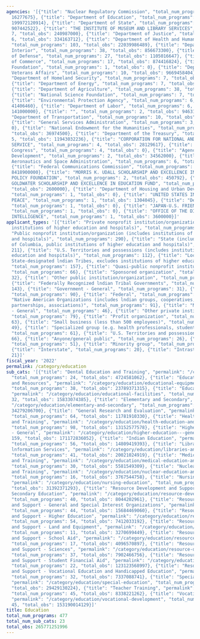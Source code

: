 ```yaml
---
agencies: '[{"title": "Nuclear Regulatory Commission", "total_num_programs": 3, "total_obs":
  16277675}, {"title": "Department of Education", "total_num_programs": 110, "total_obs":
  199972120914}, {"title": "Department of State", "total_num_programs": 33, "total_obs":
  907442522}, {"title": "THE INSTITUTE OF MUSEUM AND LIBRARY SERVICES", "total_num_programs":
  7, "total_obs": 240987000}, {"title": "Department of Justice", "total_num_programs":
  6, "total_obs": 334163712}, {"title": "Department of Health and Human Services",
  "total_num_programs": 103, "total_obs": 22039986489}, {"title": "Department of the
  Interior", "total_num_programs": 38, "total_obs": 856673300}, {"title": "Department
  of Defense", "total_num_programs": 27, "total_obs": 1105016647}, {"title": "Department
  of Commerce", "total_num_programs": 17, "total_obs": 874416824}, {"title": "Inter-American
  Foundation", "total_num_programs": 1, "total_obs": 0}, {"title": "Department of
  Veterans Affairs", "total_num_programs": 10, "total_obs": 9669458404}, {"title":
  "Department of Homeland Security", "total_num_programs": 7, "total_obs": 50312519},
  {"title": "Department of Energy", "total_num_programs": 7, "total_obs": 1566669772},
  {"title": "Department of Agriculture", "total_num_programs": 38, "total_obs": 880527214},
  {"title": "National Science Foundation", "total_num_programs": 7, "total_obs": 6081796119},
  {"title": "Environmental Protection Agency", "total_num_programs": 6, "total_obs":
  41406460}, {"title": "Department of Labor", "total_num_programs": 6, "total_obs":
  141000000}, {"title": "", "total_num_programs": 2, "total_obs": 9463161}, {"title":
  "Department of Transportation", "total_num_programs": 10, "total_obs": 179265878},
  {"title": "General Services Administration", "total_num_programs": 3, "total_obs":
  0}, {"title": "National Endowment for the Humanities", "total_num_programs": 4,
  "total_obs": 36974500}, {"title": "Department of the Treasury", "total_num_programs":
  5, "total_obs": 11943032236}, {"title": "CORPORATION FOR NATIONAL AND COMMUNITY
  SERVICE", "total_num_programs": 4, "total_obs": 28129617}, {"title": "Library of
  Congress", "total_num_programs": 4, "total_obs": 0}, {"title": "Agency for International
  Development", "total_num_programs": 2, "total_obs": 34562000}, {"title": "National
  Aeronautics and Space Administration", "total_num_programs": 6, "total_obs": 334714194},
  {"title": "Federal Communications Commission", "total_num_programs": 3, "total_obs":
  8418900000}, {"title": "MORRIS K. UDALL SCHOLARSHIP AND EXCELLENCE IN NATIONAL ENVIRONMENTAL
  POLICY FOUNDATION", "total_num_programs": 2, "total_obs": 450792}, {"title": "BARRY
  GOLDWATER SCHOLARSHIP AND EXCELLENCE IN EDUCATION FUND", "total_num_programs": 1,
  "total_obs": 2600000}, {"title": "Department of Housing and Urban Development",
  "total_num_programs": 1, "total_obs": 0}, {"title": "UNITED STATES INSTITUTE OF
  PEACE", "total_num_programs": 1, "total_obs": 1304045}, {"title": "Denali Commission",
  "total_num_programs": 1, "total_obs": 0}, {"title": "JAPAN-U.S. FRIENDSHIP COMMISSION",
  "total_num_programs": 1, "total_obs": 0}, {"title": "OFFICE OF THE DIRECTOR OF NATIONAL
  INTELLIGENCE", "total_num_programs": 1, "total_obs": 3600000}]'
applicant_types: '[{"title": "Private nonprofit institution/organization (includes
  institutions of higher education and hospitals)", "total_num_programs": 270}, {"title":
  "Public nonprofit institution/organization (includes institutions of higher education
  and hospitals)", "total_num_programs": 290}, {"title": "State (includes District
  of Columbia, public institutions of higher education and hospitals)", "total_num_programs":
  211}, {"title": "U.S. Territories and possessions (includes institutions of higher
  education and hospitals)", "total_num_programs": 112}, {"title": "Local (includes
  State-designated lndian Tribes, excludes institutions of higher education and hospitals",
  "total_num_programs": 157}, {"title": "Quasi-public nonprofit institution/organization",
  "total_num_programs": 66}, {"title": "Sponsored organization", "total_num_programs":
  32}, {"title": "Other public institution/organization", "total_num_programs": 134},
  {"title": "Federally Recognized lndian Tribal Governments", "total_num_programs":
  143}, {"title": "Government - General", "total_num_programs": 31}, {"title": "State",
  "total_num_programs": 90}, {"title": "Federal", "total_num_programs": 35}, {"title":
  "Native American Organizations (includes lndian groups, cooperatives, corporations,
  partnerships, associations)", "total_num_programs": 91}, {"title": "Non-Government
  - General", "total_num_programs": 46}, {"title": "Other private institutions/organizations",
  "total_num_programs": 79}, {"title": "Profit organization", "total_num_programs":
  63}, {"title": "Small business (less than 500 employees)", "total_num_programs":
  49}, {"title": "Specialized group (e.g. health professionals, students, veterans)",
  "total_num_programs": 61}, {"title": "U.S. Territories and possessions", "total_num_programs":
  66}, {"title": "Anyone/general public", "total_num_programs": 26}, {"title": "Individual/Family",
  "total_num_programs": 51}, {"title": "Minority group", "total_num_programs": 44},
  {"title": "Interstate", "total_num_programs": 20}, {"title": "Intrastate", "total_num_programs":
  21}]'
fiscal_year: '2022'
permalink: /category/education
sub_cats: '[{"title": "Dental Education and Training", "permalink": "/category/education/dental-education-and-training",
  "total_num_programs": 24, "total_obs": 4724581062}, {"title": "Educational Equipment
  and Resources", "permalink": "/category/education/educational-equipment-and-resources",
  "total_num_programs": 38, "total_obs": 23789371315}, {"title": "Educational Facilities",
  "permalink": "/category/education/educational-facilities", "total_num_programs":
  32, "total_obs": 15833074385}, {"title": "Elementary and Secondary", "permalink":
  "/category/education/elementary-and-secondary", "total_num_programs": 82, "total_obs":
  34279206700}, {"title": "General Research and Evaluation", "permalink": "/category/education/general-research-and-evaluation",
  "total_num_programs": 64, "total_obs": 11781910330}, {"title": "Health Education
  and Training", "permalink": "/category/education/health-education-and-training",
  "total_num_programs": 98, "total_obs": 13152577578}, {"title": "Higher Education
  - General", "permalink": "/category/education/higher-education---general", "total_num_programs":
  159, "total_obs": 171172836052}, {"title": "Indian Education", "permalink": "/category/education/indian-education",
  "total_num_programs": 56, "total_obs": 14809419393}, {"title": "Libraries and Technical
  lnformation Services", "permalink": "/category/education/libraries-and-technical-lnformation-services",
  "total_num_programs": 41, "total_obs": 20021024919}, {"title": "Medical Education
  and Training", "permalink": "/category/education/medical-education-and-training",
  "total_num_programs": 30, "total_obs": 5581549309}, {"title": "Nuclear Education
  and Training", "permalink": "/category/education/nuclear-education-and-training",
  "total_num_programs": 16, "total_obs": 3767544758}, {"title": "Nursing Education",
  "permalink": "/category/education/nursing-education", "total_num_programs": 29,
  "total_obs": 31392371293}, {"title": "Resource Development and Support - Elementary,
  Secondary Education", "permalink": "/category/education/resource-development-and-support---elementary--secondary-education",
  "total_num_programs": 40, "total_obs": 8044202961}, {"title": "Resource Development
  and Support - General and Special Interest Organizations", "permalink": "/category/education/resource-development-and-support---general-and-special-interest-organizations",
  "total_num_programs": 44, "total_obs": 15684469060}, {"title": "Resource Development
  and Support - Higher Education", "permalink": "/category/education/resource-development-and-support---higher-education",
  "total_num_programs": 54, "total_obs": 7412033192}, {"title": "Resource Development
  and Support - Land and Equipment", "permalink": "/category/education/resource-development-and-support---land-and-equipment",
  "total_num_programs": 11, "total_obs": 3270699449}, {"title": "Resource Development
  and Support - School Aid", "permalink": "/category/education/resource-development-and-support---school-aid",
  "total_num_programs": 17, "total_obs": 4096570897}, {"title": "Resource Development
  and Support - Sciences", "permalink": "/category/education/resource-development-and-support---sciences",
  "total_num_programs": 37, "total_obs": 7902466756}, {"title": "Resource Development
  and Support - Student Financial Aid", "permalink": "/category/education/resource-development-and-support---student-financial-aid",
  "total_num_programs": 22, "total_obs": 123123568997}, {"title": "Resource Development
  and Support - Vocational Education and Handicapped Education", "permalink": "/category/education/resource-development-and-support---vocational-education-and-handicapped-education",
  "total_num_programs": 32, "total_obs": 7337088741}, {"title": "Special Education",
  "permalink": "/category/education/special-education", "total_num_programs": 44,
  "total_obs": 29429130224}, {"title": "Teacher Training", "permalink": "/category/education/teacher-training",
  "total_num_programs": 45, "total_obs": 8338221262}, {"title": "Vocational Development",
  "permalink": "/category/education/vocational-development", "total_num_programs":
  45, "total_obs": 153190014129}]'
title: Education
total_num_programs: 477
total_num_sub_cats: 23
total_obs: 265771251996
---
```

